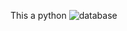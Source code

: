 This a python
![database](https://user-images.githubusercontent.com/32599706/67163732-4e8bb980-f394-11e9-9830-9433831cfcfe.jpg)

